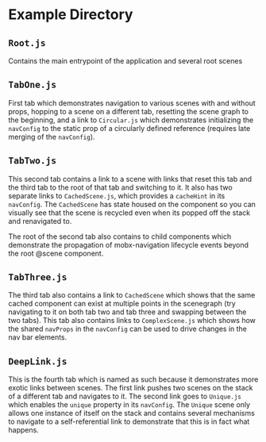 # Example Directory

## `Root.js`

Contains the main entrypoint of the application and several root scenes

## `TabOne.js`

First tab which demonstrates navigation to various scenes with and without props,
hopping to a scene on a different tab, resetting the scene graph to the beginning,
and a link to `Circular.js` which demonstrates initializing the `navConfig` to the
static prop of a circularly defined reference (requires late merging of the `navConfig`).

## `TabTwo.js`

This second tab contains a link to a scene with links that reset this tab and the
third tab to the root of that tab and switching to it. It also has two separate
links to `CachedScene.js`, which provides a `cacheHint` in its `navConfig`. The
`CachedScene` has state housed on the component so you can visually see that the
scene is recycled even when its popped off the stack and renavigated to.

The root of the second tab also contains to child components which demonstrate
the propagation of mobx-navigation lifecycle events beyond the root @scene component.

## `TabThree.js`

The third tab also contains a link to `CachedScene` which shows that the same cached
component can exist at multiple points in the scenegraph (try navigating to it
on both tab two and tab three and swapping between the two tabs). This tab also
contains links to `ComplexScene.js` which shows how the shared `navProps` in the
`navConfig` can be used to drive changes in the nav bar elements.

## `DeepLink.js`

This is the fourth tab which is named as such because it demonstrates more exotic
links between scenes. The first link pushes two scenes on the stack of a different
tab and navigates to it. The second link goes to `Unique.js` which enables the `unique`
property in its `navConfig`. The `Unique` scene only allows one instance of itself
on the stack and contains several mechanisms to navigate to a self-referential link
to demonstrate that this is in fact what happens.
